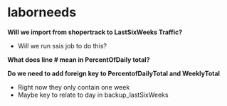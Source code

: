 # laborneeds


**Will we import from shopertrack to LastSixWeeks Traffic?**
  * Will we run ssis job to do this?
  
  
**What does line # mean in PercentOfDaily total?**


**Do we need to add foreign key to PercentofDailyTotal and WeeklyTotal**
  * Right now they only contain one week
  * Maybe key to relate to day in backup_lastSixWeeks
  
